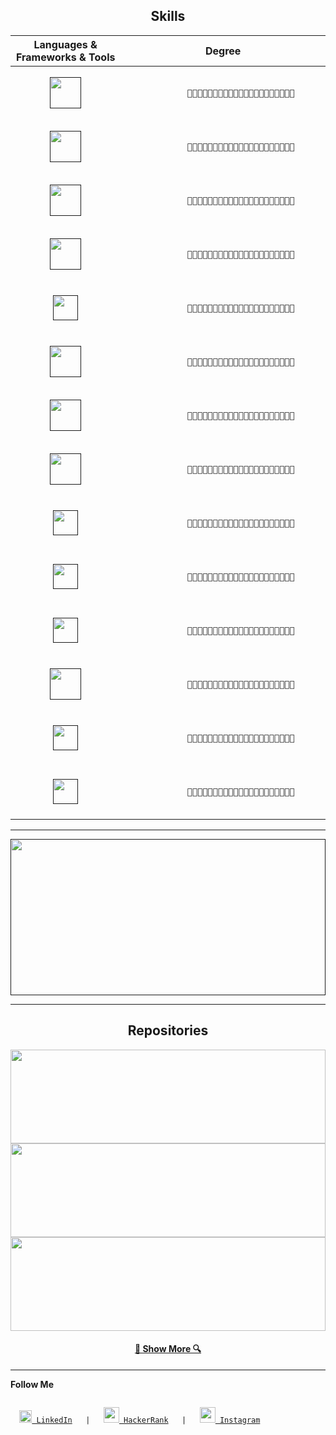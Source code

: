 <h2 align="center">Skills</h2>

<table>
  <thead>
    <tr>
      <th width="35%">Languages & Frameworks & Tools</th>
      <th>Degree</th>
    </tr>
  </thead>
  <tbody>
    <tr>
      <td align="center">
        <a href="" title="C"><img height="50" src="https://github.com/zumrudu-anka/zumrudu-anka/blob/master/images/c.svg"></a>
      </td>
      <td>
        <code>
          <span>
            💙💙💙💙💙💙💙💙💙💙💙💙💙💙💙💙🤍🤍🤍🤍💯
          </span>
        </code>
      </td>
    </tr>
    <tr>
      <td align="center">
        <a href="" title="C++"><img height="50" src="https://github.com/zumrudu-anka/zumrudu-anka/blob/master/images/cpp.svg"></a>
      </td>
      <td>
        <code>
          <span>
            💙💙💙💙💙💙💙💙💙💙💙💙💙💙💙💙💙💙🤍🤍💯
          </span>
        </code>
      </td>
    </tr>
    <tr>
      <td align="center">
        <a href="" title="C#"><img height="50" src="https://github.com/zumrudu-anka/zumrudu-anka/blob/master/images/cSharp.svg"></a>
      </td>
      <td>
        <code>
          <span>
            💙💙💙💙💙💙💙💙💙💙💙💙💙💙💙💙🤍🤍🤍🤍💯
          </span>
        </code>
      </td>
    </tr>
    <tr>
      <td align="center">
        <a href="" title="Python"><img height="50" src="https://github.com/zumrudu-anka/zumrudu-anka/blob/master/images/python.svg"></a>
      </td>
      <td>
        <code>
          <span>
            💙💙💙💙💙💙💙💙💙💙💙💙💙💙💙💙💙💙🤍🤍💯
          </span>
        </code>
      </td>
    </tr>
    <tr>
      <td align="center">
        <a href="" title="Django"><img height="40" src="https://github.com/zumrudu-anka/zumrudu-anka/blob/master/images/django.svg"></a>
      </td>
      <td>
        <code>
          <span>
            💙💙💙💙💙💙💙💙💙💙💙💙💙💙💙💙💙💙🤍🤍💯
          </span>
        </code>
      </td>
    </tr>
    <tr>
      <td align="center">
        <a href="" title="JavaScript"><img height="50" src="https://github.com/zumrudu-anka/zumrudu-anka/blob/master/images/javascript.svg"></a>
      </td>
      <td>
        <code>
          <span>
            💙💙💙💙💙💙💙💙💙💙💙💙💙💙💙💙💙💙🤍🤍💯
          </span>
        </code>
      </td>
    </tr>
    <tr>
      <td align="center">
        <a href="" title="HTML5"><img height="50" src="https://github.com/zumrudu-anka/zumrudu-anka/blob/master/images/html5.svg"></a>
      </td>
      <td>
        <code>
          <span>
            💙💙💙💙💙💙💙💙💙💙💙💙💙💙💙💙💙💙🤍🤍💯
          </span>
        </code>
      </td>
    </tr>
    <tr>
      <td align="center">
        <a href="" title="CSS"><img height="50" src="https://github.com/zumrudu-anka/zumrudu-anka/blob/master/images/css.svg"></a>
      </td>
      <td>
        <code>
          <span>
            💙💙💙💙💙💙💙💙💙💙💙💙💙💙💙💙💙💙🤍🤍💯
          </span>
        </code>
      </td>
    </tr>
    <tr>
      <td align="center">
        <a href="" title="Angular JS"><img height="40" src="https://github.com/zumrudu-anka/zumrudu-anka/blob/master/images/angularjs.svg"></a>
      </td>
      <td>
        <code>
          <span>
            💙💙💙💙💙💙💙💙💙💙💙💙💙💙💙💙🤍🤍🤍🤍💯
          </span>
        </code>
      </td>
    </tr>
    <tr>
      <td align="center">
        <a href="" title=".NetCore"><img height="40" src="https://github.com/zumrudu-anka/zumrudu-anka/blob/master/images/dotnetcore.svg"></a>
      </td>
      <td>
        <code>
          <span>
            💙💙💙💙💙💙💙💙💙💙💙💙💙💙🤍🤍🤍🤍🤍🤍💯
          </span>
        </code>
      </td>
    </tr>
    <tr>
      <td align="center">
        <a href="" title="Jquery"><img height="40" src="https://github.com/zumrudu-anka/zumrudu-anka/blob/master/images/jquery.svg"></a>
      </td>
      <td>
        <code>
          <span>
            💙💙💙💙💙💙💙💙💙💙💙💙💙💙💙💙💙💙🤍🤍💯
          </span>
        </code>
      </td>
    </tr>
    <tr>
      <td align="center">
        <a href="" title="Java"><img height="50" src="https://github.com/zumrudu-anka/zumrudu-anka/blob/master/images/java.svg"></a>
      </td>
      <td>
        <code>
          <span>
            💙💙💙💙💙💙💙💙💙💙💙💙💙💙💙💙🤍🤍🤍🤍💯
          </span>
        </code>
      </td>
    </tr>
    <tr>
      <td align="center">
        <a href="" title="JSON"><img height="40" src="https://github.com/zumrudu-anka/zumrudu-anka/blob/master/images/json.svg"></a>
      </td>
      <td>
        <code>
          <span>
            💙💙💙💙💙💙💙💙💙💙💙💙💙💙💙💙💙💙🤍🤍💯
          </span>
        </code>
      </td>
    </tr>
    <tr>
      <td align="center">
        <a href="" title="Unity"><img height="40" src="https://github.com/zumrudu-anka/zumrudu-anka/blob/master/images/unity.svg"></a>
      </td>
      <td>
        <code>
          <span>
            💙💙💙💙💙💙💙💙💙💙💙💙🤍🤍🤍🤍🤍🤍🤍🤍💯
          </span>
        </code>
      </td>
    </tr>
  </tbody>
</table>

<hr>

<!-- 

<code>
  <a href="" title="C"><img height="50" src="https://github.com/zumrudu-anka/zumrudu-anka/blob/master/images/c.svg"></a>
</code>

<code>
  <a href="" title="C++"><img height="50" src="https://github.com/zumrudu-anka/zumrudu-anka/blob/master/images/cpp.svg"></a>
</code>

<code>
  <a href="" title="C#"><img height="50" src="https://github.com/zumrudu-anka/zumrudu-anka/blob/master/images/cSharp.svg"></a>
</code>

<code>
  <a href="" title="Python"><img height="50" src="https://github.com/zumrudu-anka/zumrudu-anka/blob/master/images/python.svg"></a>
</code>

<code>
  <a href="" title="Django"><img height="50" src="https://github.com/zumrudu-anka/zumrudu-anka/blob/master/images/django.svg"></a>
</code>

<code>
  <a href="" title="JavaScript"><img height="50" src="https://github.com/zumrudu-anka/zumrudu-anka/blob/master/images/javascript.svg"></a>
</code>

<code>
  <a href="" title="HTML5"><img height="50" src="https://github.com/zumrudu-anka/zumrudu-anka/blob/master/images/html5.svg"></a>
</code>

<code>
  <a href="" title="CSS"><img height="50" src="https://github.com/zumrudu-anka/zumrudu-anka/blob/master/images/css.svg"></a>
</code>

<code>
  <a href="" title="Angular JS"><img height="50" src="https://github.com/zumrudu-anka/zumrudu-anka/blob/master/images/angularjs.svg"></a>
</code>

<code>
  <a href="" title=".NetCore"><img height="50" src="https://github.com/zumrudu-anka/zumrudu-anka/blob/master/images/dotnetcore.svg"></a>
</code>

<code>
  <a href="" title="Jquery"><img height="50" src="https://github.com/zumrudu-anka/zumrudu-anka/blob/master/images/jquery.svg"></a>
</code>

<code>
  <a href="" title="Java"><img height="50" src="https://github.com/zumrudu-anka/zumrudu-anka/blob/master/images/java.svg"></a>
</code>

<code>
  <a href="" title="JSON"><img height="50" src="https://github.com/zumrudu-anka/zumrudu-anka/blob/master/images/json.svg"></a>
</code>

<code>
  <a href="" title="Unity"><img height="50" src="https://github.com/zumrudu-anka/zumrudu-anka/blob/master/images/unity.svg"></a>
</code> 
-->

<a href="" title="My Github Stats"><img width="100%" height="250" src="https://github-readme-stats.vercel.app/api?username=zumrudu-anka&show_icons=true&theme=gotham&line_height=30"></a>

<hr>

<!--
  ![My Github Stats](https://github-readme-stats.vercel.app/api?username=zumrudu-anka&show_icons=true&theme=gotham&line_height=30)
-->


<h2 align="center">Repositories</h2>

<a href="https://github.com/zumrudu-anka/Algorithms" title="Algorithms"><img width="100%" height="150" src="https://github-readme-stats.vercel.app/api/pin/?username=zumrudu-anka&repo=Algorithms&theme=gotham"></a>
<br>
<a href="https://github.com/zumrudu-anka/Turkce-Heceleme-CPP" title="Turkce-Heceleme-CPP"><img width="100%" height="150" src="https://github-readme-stats.vercel.app/api/pin/?username=zumrudu-anka&repo=Turkce-Heceleme-CPP&theme=gotham"></a>
<br>
<a href="https://github.com/zumrudu-anka/DataStructures" title="DataStructures"><img width="100%" height="150" src="https://github-readme-stats.vercel.app/api/pin/?username=zumrudu-anka&repo=DataStructures&theme=gotham"></a>
<br>
  <h4 align="center"><a href="https://github.com/zumrudu-anka/DataStructures" title="Show Repositories">🔎 Show More 🔍</a></h4>
<hr>


<!-- [![ReadMe Card](https://github-readme-stats.vercel.app/api/pin/?username=zumrudu-anka&repo=Algorithms&theme=gotham)](https://github.com/zumrudu-anka/Algorithms)[![ReadMe Card](https://github-readme-stats.vercel.app/api/pin/?username=zumrudu-anka&repo=Turkce-Heceleme-CPP&theme=gotham)](https://github.com/zumrudu-anka/Turkce-Heceleme-CPP)
[![ReadMe Card](https://github-readme-stats.vercel.app/api/pin/?username=zumrudu-anka&repo=DataStructures&theme=gotham)](https://github.com/zumrudu-anka/DataStructures)
[![ReadMe Card](https://github-readme-stats.vercel.app/api/pin/?username=zumrudu-anka&repo=NeedlemanWunschAlgorithmWithOpenMP&theme=gotham)](https://github.com/zumrudu-anka/NeedlemanWunschAlgorithmWithOpenMP)
[![ReadMe Card](https://github-readme-stats.vercel.app/api/pin/?username=zumrudu-anka&repo=KTU-TraditionalComputerOlympics-2019&theme=gotham)](https://github.com/zumrudu-anka/KTU-TraditionalComputerOlympics-2019) -->

**Follow Me**

<code>
  <a href="https://www.linkedin.com/in/osmandurdag/" title="LinkedIn"><img height="20" src="https://github.com/zumrudu-anka/zumrudu-anka/blob/master/images/linkedin.svg"> LinkedIn</a> &nbsp;&nbsp;|&nbsp;&nbsp; <a href="https://www.hackerrank.com/zumrudu_anka" title="HackerRank Profile"><img height="25" src="https://github.com/zumrudu-anka/zumrudu-anka/blob/master/images/hackerrank.svg"> HackerRank</a> &nbsp;&nbsp;|&nbsp;&nbsp; <a href="https://www.instagram.com/osman__durdag/" title="Instagram Profile"><img height="25" src="https://github.com/zumrudu-anka/zumrudu-anka/blob/master/images/instagram.svg"> Instagram</a>
</code>

<!--
**zumrudu-anka/zumrudu-anka** is a ✨ _special_ ✨ repository because its `README.md` (this file) appears on your GitHub profile.

Here are some ideas to get you started:

- 🔭 I’m currently working on ...
- 🌱 I’m currently learning ...
- 👯 I’m looking to collaborate on ...
- 🤔 I’m looking for help with ...
- 💬 Ask me about ...
- 📫 How to reach me: ...
- 😄 Pronouns: ...
- ⚡ Fun fact: ...
-->

